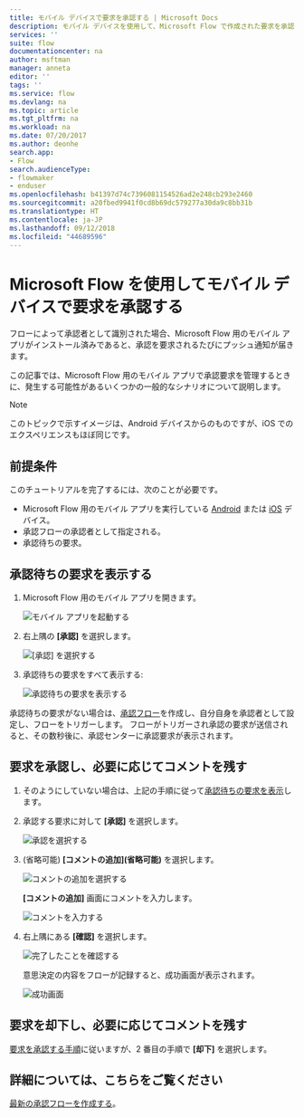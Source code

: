 ```yaml
---
title: モバイル デバイスで要求を承認する | Microsoft Docs
description: モバイル デバイスを使用して、Microsoft Flow で作成された要求を承認します。
services: ''
suite: flow
documentationcenter: na
author: msftman
manager: anneta
editor: ''
tags: ''
ms.service: flow
ms.devlang: na
ms.topic: article
ms.tgt_pltfrm: na
ms.workload: na
ms.date: 07/20/2017
ms.author: deonhe
search.app:
- Flow
search.audienceType:
- flowmaker
- enduser
ms.openlocfilehash: b41397d74c7396081154526ad2e248cb293e2460
ms.sourcegitcommit: a20fbed9941f0cd8b69dc579277a30da9c8bb31b
ms.translationtype: HT
ms.contentlocale: ja-JP
ms.lasthandoff: 09/12/2018
ms.locfileid: "44689596"
---
```

# <a name="approve-requests-on-your-mobile-device-by-using-microsoft-flow"></a>Microsoft Flow を使用してモバイル デバイスで要求を承認する
フローによって承認者として識別された場合、Microsoft Flow 用のモバイル アプリがインストール済みであると、承認を要求されるたびにプッシュ通知が届きます。

この記事では、Microsoft Flow 用のモバイル アプリで承認要求を管理するときに、発生する可能性があるいくつかの一般的なシナリオについて説明します。

> [!NOTE]
> このトピックで示すイメージは、Android デバイスからのものですが、iOS でのエクスペリエンスもほぼ同じです。
> 
> 

## <a name="prerequisites"></a>前提条件
このチュートリアルを完了するには、次のことが必要です。

* Microsoft Flow 用のモバイル アプリを実行している [Android](https://aka.ms/flowmobiledocsandroid) または [iOS](https://aka.ms/flowmobiledocsios) デバイス。
* 承認フローの承認者として指定される。
* 承認待ちの要求。

## <a name="view-pending-requests"></a>承認待ちの要求を表示する
1. Microsoft Flow 用のモバイル アプリを開きます。
   
    ![モバイル アプリを起動する](./media/mobile-approvals/open-app.png)
2. 右上隅の **[承認]** を選択します。
   
    ![[承認] を選択する](./media/mobile-approvals/select-approvals.png)
3. 承認待ちの要求をすべて表示する:
   
    ![承認待ちの要求を表示する](./media/mobile-approvals/show-pending-approval-requests.png)

承認待ちの要求がない場合は、[承認フロー](modern-approvals.md)を作成し、自分自身を承認者として設定し、フローをトリガーします。 フローがトリガーされ承認の要求が送信されると、その数秒後に、承認センターに承認要求が表示されます。

## <a name="approve-requests-and-leave-an-optional-comment"></a>要求を承認し、必要に応じてコメントを残す
1. そのようにしていない場合は、上記の手順に従って[承認待ちの要求を表示](mobile-approvals.md#view-pending-requests)します。
2. 承認する要求に対して **[承認]** を選択します。
   
    ![承認を選択する](./media/mobile-approvals/select-approve.png)
3. (省略可能) **[コメントの追加]\(省略可能)** を選択します。
   
    ![コメントの追加を選択する](./media/mobile-approvals/select-add-comment.png)
   
    **[コメントの追加]** 画面にコメントを入力します。
   
    ![コメントを入力する](./media/mobile-approvals/enter-comment-for-approval.png)
4. 右上隅にある **[確認]** を選択します。
   
    ![完了したことを確認する](./media/mobile-approvals/tap-confirm-button.png)
   
    意思決定の内容をフローが記録すると、成功画面が表示されます。
   
    ![成功画面](./media/mobile-approvals/approved.png)

## <a name="reject-requests-and-leave-an-optional-comment"></a>要求を却下し、必要に応じてコメントを残す
[要求を承認する手順](mobile-approvals.md#approve-requests-and-leave-an-optional-comment)に従いますが、2 番目の手順で **[却下]** を選択します。

## <a name="learn-more"></a>詳細については、こちらをご覧ください
[最新の承認フローを作成する](modern-approvals.md)。

